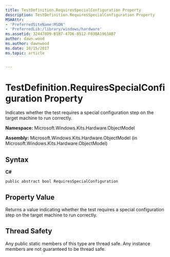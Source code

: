 ```yaml
---
title: TestDefinition.RequiresSpecialConfiguration Property
description: TestDefinition.RequiresSpecialConfiguration Property
MSHAttr:
- 'PreferredSiteName:MSDN'
- 'PreferredLib:/library/windows/hardware'
ms.assetid: 324478D9-B1B7-47D6-8512-F03BA1963AB7
author: dawn.wood
ms.author: dawnwood
ms.date: 10/15/2017
ms.topic: article


---
```


# TestDefinition.RequiresSpecialConfiguration Property


Indicates whether the test requires a special configuration step on the target machine to run correctly.

**Namespace:** Microsoft.Windows.Kits.Hardware.ObjectModel

**Assembly:** Microsoft.Windows.Kits.Hardware.ObjectModel (in Microsoft.Windows.Kits.Hardware.ObjectModel)

## <span id="Syntax"></span><span id="syntax"></span><span id="SYNTAX"></span>Syntax


**C#**

`public abstract bool RequiresSpecialConfiguration`

## <span id="Property_Value"></span><span id="property_value"></span><span id="PROPERTY_VALUE"></span>Property Value


Returns a value indicating whether the test requires a special configuration step on the target machine to run correctly.

## <span id="Thread_Safety"></span><span id="thread_safety"></span><span id="THREAD_SAFETY"></span>Thread Safety


Any public static members of this type are thread safe. Any instance members are not guaranteed to be thread safe.

 

 






